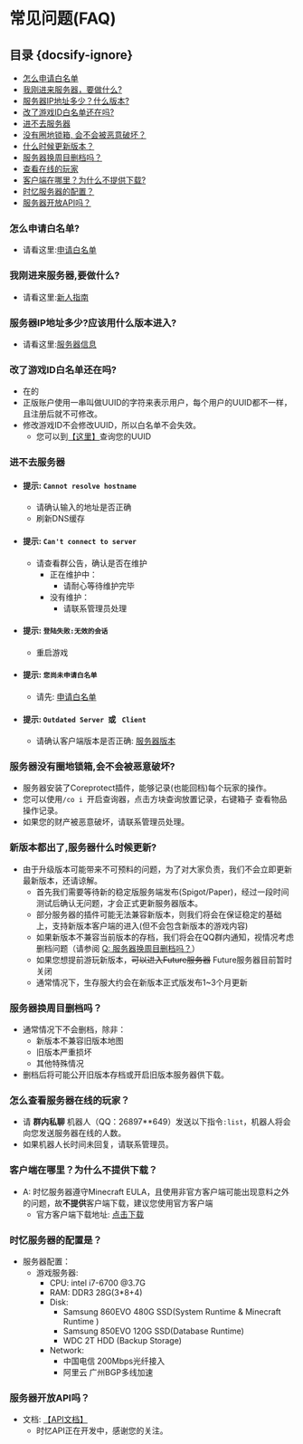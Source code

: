 # 常见问题(FAQ)

## 目录 {docsify-ignore}

- [怎么申请白名单](#怎么申请白名单?)
- [我刚进来服务器，要做什么?](#我刚进来服务器,要做什么?)
- [服务器IP地址多少？什么版本?](#服务器IP地址多少?应该用什么版本进入?)
- [改了游戏ID白名单还在吗?](#改了游戏ID白名单还在吗?)
- [进不去服务器](#进不去服务器)
- [没有圈地锁箱, 会不会被恶意破坏？](#服务器没有圈地锁箱,会不会被恶意破坏?)
- [什么时候更新版本？](#新版本都出了,服务器什么时候更新?)
- [服务器换周目删档吗？](#服务器换周目删档吗？)
- [查看在线的玩家](#怎么查看服务器在线的玩家？)
- [客户端在哪里？为什么不提供下载?](#客户端在哪里？为什么不提供下载？)
- [时忆服务器的配置？](#时忆服务器的配置是？)
- [服务器开放API吗？](#服务器开放API吗？)

### 怎么申请白名单?
- 请看这里:[申请白名单](../join/whitelist.md)

### 我刚进来服务器,要做什么?
- 请看这里:[新人指南](playerGuide.md)

### 服务器IP地址多少?应该用什么版本进入?
- 请看这里:[服务器信息](serverlist.md)

### 改了游戏ID白名单还在吗?
- 在的
- 正版账户使用一串叫做UUID的字符来表示用户，每个用户的UUID都不一样，且注册后就不可修改。
- 修改游戏ID不会修改UUID，所以白名单不会失效。
    - 您可以到[【这里】](https://namemc.com/)查询您的UUID

### 进不去服务器
- #### 提示: ``Cannot resolve hostname``
     - 请确认输入的地址是否正确
     - 刷新DNS缓存
- #### 提示: ``Can't connect to server``
    - 请查看群公告，确认是否在维护
        - 正在维护中：
            - 请耐心等待维护完毕
        - 没有维护：
            - 请联系管理员处理 
- #### 提示: ``登陆失败:无效的会话``
    - 重启游戏
- #### 提示: ``您尚未申请白名单``
    - 请先: [申请白名单](whitelist.md)
- #### 提示: ``Outdated Server ``或 `` Client`` 
    - 请确认客户端版本是否正确: [服务器版本](serverlist.md)
    
### 服务器没有圈地锁箱,会不会被恶意破坏?
- 服务器安装了Coreprotect插件，能够记录(也能回档)每个玩家的操作。
- 您可以使用``/co i ``开启查询器，点击方块查询放置记录，右键箱子
查看物品操作记录。
- 如果您的财产被恶意破坏，请联系管理员处理。
    

### 新版本都出了,服务器什么时候更新?
- 由于升级版本可能带来不可预料的问题，为了对大家负责，我们不会立即更新最新版本，还请谅解。
    - 首先我们需要等待新的稳定版服务端发布(Spigot/Paper)，经过一段时间测试后确认无问题，才会正式更新服务器版本。
    - 部分服务器的插件可能无法兼容新版本，则我们将会在保证稳定的基础上，支持新版本客户端的进入(但不会包含新版本的游戏内容)
    - 如果新版本不兼容当前版本的存档，我们将会在QQ群内通知，视情况考虑删档问题（请参阅 [Q: 服务器换周目删档吗？](#q-服务器换周目删档吗)）
    - 如果您想提前游玩新版本，~~可以进入Future服务器~~ Future服务器目前暂时关闭
    - 通常情况下，生存服大约会在新版本正式版发布1~3个月更新

### 服务器换周目删档吗？
- 通常情况下不会删档，除非：
    - 新版本不兼容旧版本地图
    - 旧版本严重损坏
    - 其他特殊情况   
- 删档后将可能公开旧版本存档或开启旧版本服务器供下载。       
        
### 怎么查看服务器在线的玩家？
- 请 **群内私聊** 机器人（QQ：26897**649）发送以下指令``:list``，机器人将会向您发送服务器在线的人数。
- 如果机器人长时间未回复，请联系管理员。
    
### 客户端在哪里？为什么不提供下载？
- A: 时忆服务器遵守Minecraft EULA，且使用非官方客户端可能出现意料之外的问题，故**不提供**客户端下载，建议您使用官方客户端
    - 官方客户端下载地址: [点击下载](https://minecraft.net)

### 时忆服务器的配置是？
- 服务器配置：
    - 游戏服务器:
        - CPU: intel i7-6700 @3.7G
        - RAM: DDR3 28G(3*8+4) 
        - Disk:
            - Samsung 860EVO 480G SSD(System Runtime & Minecraft Runtime )
            - Samsung 850EVO 120G SSD(Database Runtime)
            - WDC 2T HDD (Backup Storage) 
        - Network:
            - 中国电信 200Mbps光纤接入
            - 阿里云 广州BGP多线加速

### 服务器开放API吗？
- 文档: [【API文档】](../dev/api.md)
    - 时忆API正在开发中，感谢您的关注。

